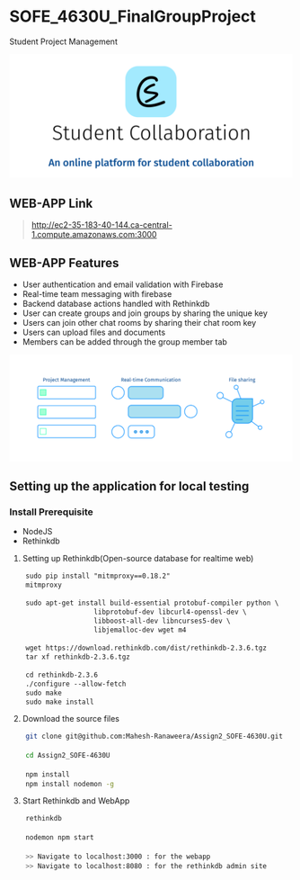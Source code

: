 # SOFE_4630U_FinalGroupProject
Student Project Management

![Project Header](https://github.com/Mahesh-Ranaweera/SOFE_4630U_FinalGroupProject/blob/master/public/assets/header.svg?sanitize=true)

## WEB-APP Link
> http://ec2-35-183-40-144.ca-central-1.compute.amazonaws.com:3000

## WEB-APP Features
* User authentication and email validation with Firebase
* Real-time team messaging with firebase
* Backend database actions handled with Rethinkdb
* User can create groups and join groups by sharing the unique key 
* Users can join other chat rooms by sharing their chat room key 
* Users can upload files and documents
* Members can be added through the group member tab 

![Notebook Description](https://github.com/Mahesh-Ranaweera/SOFE_4630U_FinalGroupProject/blob/master/public/assets/description.svg?sanitize=true)

## Setting up the application for local testing
### Install Prerequisite
- NodeJS
- Rethinkdb

1. Setting up Rethinkdb(Open-source database for realtime web)
```
    sudo pip install "mitmproxy==0.18.2"
    mitmproxy

    sudo apt-get install build-essential protobuf-compiler python \
                     libprotobuf-dev libcurl4-openssl-dev \
                     libboost-all-dev libncurses5-dev \
                     libjemalloc-dev wget m4

    wget https://download.rethinkdb.com/dist/rethinkdb-2.3.6.tgz
    tar xf rethinkdb-2.3.6.tgz

    cd rethinkdb-2.3.6
    ./configure --allow-fetch
    sudo make
    sudo make install
```

2. Download the source files
```sh
    git clone git@github.com:Mahesh-Ranaweera/Assign2_SOFE-4630U.git

    cd Assign2_SOFE-4630U

    npm install
    npm install nodemon -g
```

3. Start Rethinkdb and WebApp
```sh
    rethinkdb

    nodemon npm start

    >> Navigate to localhost:3000 : for the webapp
    >> Navigate to localhost:8080 : for the rethinkdb admin site
```

